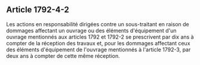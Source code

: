 Article 1792-4-2
----
Les actions en responsabilité dirigées contre un sous-traitant en raison de
dommages affectant un ouvrage ou des éléments d'équipement d'un ouvrage
mentionnés aux articles 1792 et 1792-2 se prescrivent par dix ans à compter de
la réception des travaux et, pour les dommages affectant ceux des éléments
d'équipement de l'ouvrage mentionnés à l'article 1792-3, par deux ans à compter
de cette même réception.
